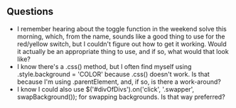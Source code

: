 ## Questions
* I remember hearing about the toggle function in the weekend solve this morning, which, from the name, sounds like a good thing to use for the red/yellow switch, but I couldn't figure out how to get it working. Would it actually be an appropriate thing to use, and if so, what would that look like?
* I know there's a .css() method, but I often find myself using .style.background = 'COLOR' because .css() doesn't work. Is that because I'm using .parentElement, and, if so, is there a work-around?
* I know I could also use $('#divOfDivs').on('click', '.swapper', swapBackground()); for swapping backgrounds. Is that way preferred?